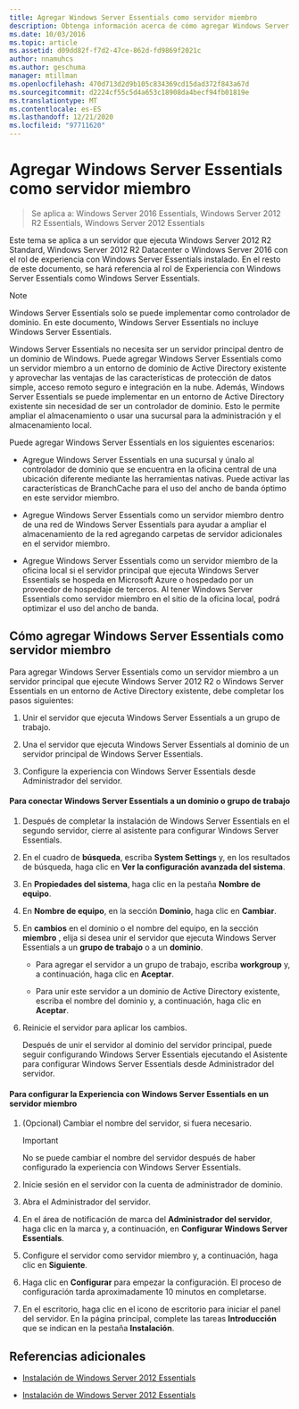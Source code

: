 ```yaml
---
title: Agregar Windows Server Essentials como servidor miembro
description: Obtenga información acerca de cómo agregar Windows Server Essentials como un servidor miembro a un entorno de dominio de Active Directory existente.
ms.date: 10/03/2016
ms.topic: article
ms.assetid: d09dd82f-f7d2-47ce-862d-fd9869f2021c
author: nnamuhcs
ms.author: geschuma
manager: mtillman
ms.openlocfilehash: 470d713d2d9b105c834369cd15dad372f843a67d
ms.sourcegitcommit: d2224cf55c5d4a653c18908da4becf94fb01819e
ms.translationtype: MT
ms.contentlocale: es-ES
ms.lasthandoff: 12/21/2020
ms.locfileid: "97711620"
---
```

# <a name="add-windows-server-essentials-as-a-member-server"></a>Agregar Windows Server Essentials como servidor miembro

>Se aplica a: Windows Server 2016 Essentials, Windows Server 2012 R2 Essentials, Windows Server 2012 Essentials

Este tema se aplica a un servidor que ejecuta Windows Server 2012 R2 Standard, Windows Server 2012 R2 Datacenter o Windows Server 2016 con el rol de experiencia con Windows Server Essentials instalado. En el resto de este documento, se hará referencia al rol de Experiencia con Windows Server Essentials como Windows Server Essentials.

> [!NOTE]
>   Windows Server Essentials solo se puede implementar como controlador de dominio. En este documento, Windows Server Essentials no incluye Windows Server Essentials.

 Windows Server Essentials no necesita ser un servidor principal dentro de un dominio de Windows. Puede agregar Windows Server Essentials como un servidor miembro a un entorno de dominio de Active Directory existente y aprovechar las ventajas de las características de protección de datos simple, acceso remoto seguro e integración en la nube. Además, Windows Server Essentials se puede implementar en un entorno de Active Directory existente sin necesidad de ser un controlador de dominio. Esto le permite ampliar el almacenamiento o usar una sucursal para la administración y el almacenamiento local.

 Puede agregar Windows Server Essentials en los siguientes escenarios:

-   Agregue Windows Server Essentials en una sucursal y únalo al controlador de dominio que se encuentra en la oficina central de una ubicación diferente mediante las herramientas nativas. Puede activar las características de BranchCache para el uso del ancho de banda óptimo en este servidor miembro.

-   Agregue Windows Server Essentials como un servidor miembro dentro de una red de Windows Server Essentials para ayudar a ampliar el almacenamiento de la red agregando carpetas de servidor adicionales en el servidor miembro.

-   Agregue Windows Server Essentials como un servidor miembro de la oficina local si el servidor principal que ejecuta Windows Server Essentials se hospeda en Microsoft Azure o hospedado por un proveedor de hospedaje de terceros. Al tener Windows Server Essentials como servidor miembro en el sitio de la oficina local, podrá optimizar el uso del ancho de banda.

## <a name="adding-windows-server-essentials-as-a-member-server"></a>Cómo agregar Windows Server Essentials como servidor miembro
 Para agregar Windows Server Essentials como un servidor miembro a un servidor principal que ejecute Windows Server 2012 R2 o Windows Server Essentials en un entorno de Active Directory existente, debe completar los pasos siguientes:

1.  Unir el servidor que ejecuta Windows Server Essentials a un grupo de trabajo.

2.  Una el servidor que ejecuta Windows Server Essentials al dominio de un servidor principal de Windows Server Essentials.

3.  Configure la experiencia con Windows Server Essentials desde Administrador del servidor.

#### <a name="to-join-windows-server-essentials-to-a-workgroup-or-domain"></a>Para conectar Windows Server Essentials a un dominio o grupo de trabajo

1. Después de completar la instalación de Windows Server Essentials en el segundo servidor, cierre al asistente para configurar Windows Server Essentials.

2. En el cuadro de **búsqueda**, escriba **System Settings** y, en los resultados de búsqueda, haga clic en **Ver la configuración avanzada del sistema**.

3. En **Propiedades del sistema**, haga clic en la pestaña **Nombre de equipo**.

4. En **Nombre de equipo**, en la sección **Dominio**, haga clic en **Cambiar**.

5. En **cambios** en el dominio o el nombre del equipo, en la sección **miembro** , elija si desea unir el servidor que ejecuta Windows Server Essentials a un **grupo de trabajo** o a un **dominio**.

   -   Para agregar el servidor a un grupo de trabajo, escriba **workgroup** y, a continuación, haga clic en **Aceptar**.

   -   Para unir este servidor a un dominio de Active Directory existente, escriba el nombre del dominio y, a continuación, haga clic en **Aceptar**.

6. Reinicie el servidor para aplicar los cambios.

   Después de unir el servidor al dominio del servidor principal, puede seguir configurando Windows Server Essentials ejecutando el Asistente para configurar Windows Server Essentials desde Administrador del servidor.

#### <a name="to-configure-windows-server-essentials-experience-on-a-member-server"></a>Para configurar la Experiencia con Windows Server Essentials en un servidor miembro

1.  (Opcional) Cambiar el nombre del servidor, si fuera necesario.

    > [!IMPORTANT]
    >  No se puede cambiar el nombre del servidor después de haber configurado la experiencia con Windows Server Essentials.

2.  Inicie sesión en el servidor con la cuenta de administrador de dominio.

3.  Abra el Administrador del servidor.

4.  En el área de notificación de marca del **Administrador del servidor**, haga clic en la marca y, a continuación, en **Configurar Windows Server Essentials**.

5.  Configure el servidor como servidor miembro y, a continuación, haga clic en **Siguiente**.

6.  Haga clic en **Configurar** para empezar la configuración. El proceso de configuración tarda aproximadamente 10 minutos en completarse.

7.  En el escritorio, haga clic en el icono de escritorio para iniciar el panel del servidor. En la página principal, complete las tareas **Introducción** que se indican en la pestaña **Instalación**.

## <a name="additional-references"></a>Referencias adicionales


-   [Instalación de Windows Server 2012 Essentials](Install-Windows-Server-Essentials.md)

-   [Instalación de Windows Server 2012 Essentials](../install/Install-Windows-Server-Essentials.md)

